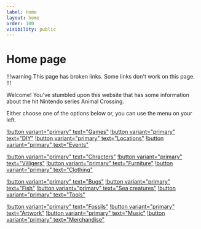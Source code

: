 ```yaml
---
label: Home
layout: home
order: 100
visibility: public
---
```

# Home page

!!!warning This page has broken links.
Some links don't work on this page.
!!!

Welcome! You've stumbled upon this website that has some information about the hit Nintendo series Animal Crossing.

Either choose one of the options below or, you can use the menu on your left.

[!button variant="primary" text="Games"](/games)
[!button variant="primary" text="DIY"](/diy)
[!button variant="primary" text="Locations"](/locations)
[!button variant="primary" text="Events"](/events)

[!button variant="primary" text="Chracters"](/characters)
[!button variant="primary" text="Villigers"](/villagers)
[!button variant="primary" text="Furniture"](/furniture)
[!button variant="primary" text="Clothing"](/clothing)

[!button variant="primary" text="Bugs"](/bugs)
[!button variant="primary" text="Fish"](/fish)
[!button variant="primary" text="Sea creatures"](/sea-creatures)
[!button variant="primary" text="Tools"](/tools)

[!button variant="primary" text="Fossils"](/fossils)
[!button variant="primary" text="Artwork"](/artwork)
[!button variant="primary" text="Music"](/music)
[!button variant="primary" text="Merchandise"](/merchandise)